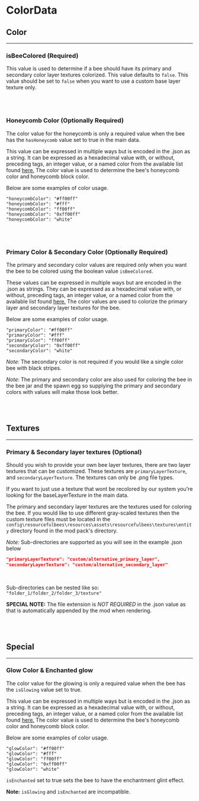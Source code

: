 # **ColorData**

## **Color**
***

### **isBeeColored** (Required)

This value is used to determine if a bee should have its primary and secondary color layer textures colorized. This value defaults to `false`. This value should be set to `false` when you want to use a custom base layer texture only.

<br>
<br>

### **Honeycomb Color** (Optionally Required)

The color value for the honeycomb is only a required value when the bee has the `hasHoneycomb` value set to true in the main data. 

This value can be expressed in multiple ways but is encoded in the .json as a string. It can be expressed as a hexadecimal value with, or without, preceding tags, an integer value, or a named color from the available list found [here.](https://github.com/Resourceful-Bees/ResourcefulBees/wiki/Optional-Colors-Names) The color value is used to determine the bee's honeycomb color and honeycomb block color.

Below are some examples of color usage.

`"honeycombColor": "#ff00ff"` <br>
`"honeycombColor": "#fff"` <br>
`"honeycombColor": "ff00ff"` <br>
`"honeycombColor": "0xff00ff"` <br>
`"honeycombColor": "white"` <br>

<br>
<br>

### **Primary Color & Secondary Color** (Optionally Required)

The primary and secondary color values are required only when you want the bee to be colored using the boolean value `isBeeColored`. 

These values can be expressed in multiple ways but are encoded in the .json as strings. They can be expressed as a hexadecimal value with, or without, preceding tags, an integer value, or a named color from the available list found [here.](https://github.com/Resourceful-Bees/ResourcefulBees/wiki/Optional-Colors-Names) The color values are used to colorize the primary layer and secondary layer textures for the bee. 

Below are some examples of color usage.

`"primaryColor": "#ff00ff"` <br>
`"primaryColor": "#fff"` <br>
`"primaryColor": "ff00ff"` <br>
`"secondaryColor": "0xff00ff"` <br>
`"secondaryColor": "white"` <br>

*Note:* The secondary color is not required if you would like a single color bee with black stripes. 

*Note:* The primary and secondary color are also used for coloring the bee in the bee jar and the spawn egg so supplying the primary and secondary colors with values will make those look better.

<br>
<br>

## Textures
***

### **Primary & Secondary layer textures** (Optional)

Should you wish to provide your own bee layer textures, there are two layer textures that can be customized. These textures are `primaryLayerTexture`, and `secondaryLayerTexture`. The textures can only be .png file types.

If you want to just use a texture that wont be recolored by our system you're looking for the baseLayerTexture in the main data.

The primary and secondary layer textures are the textures used for coloring the bee. If you would like to use different gray-scaled textures then the custom texture files must be located in the `config\resourcefulbees\resources\assets\resourcefulbees\textures\entity` directory found in the mod pack's directory.

*Note:* Sub-directories are supported as you will see in the example .json below

```json
"primaryLayerTexture": "custom/alternative_primary_layer",
"secondaryLayerTexture": "custom/alternative_secondary_layer"
```
<br>

Sub-directories can be nested like so: `"folder_1/folder_2/folder_3/texture"`

**SPECIAL NOTE:** The file extension is *NOT REQUIRED* in the .json value as that is automatically appended by the mod when rendering. 

<br>
<br>

## Special
***

### **Glow Color & Enchanted glow**

The color value for the glowing is only a required value when the bee has the `isGlowing` value set to true. 

This value can be expressed in multiple ways but is encoded in the .json as a string. It can be expressed as a hexadecimal value with, or without, preceding tags, an integer value, or a named color from the available list found [here.](https://github.com/Resourceful-Bees/ResourcefulBees/wiki/Optional-Colors-Names) The color value is used to determine the bee's honeycomb color and honeycomb block color.

Below are some examples of color usage.

`"glowColor": "#ff00ff"` <br>
`"glowColor": "#fff"` <br>
`"glowColor": "ff00ff"` <br>
`"glowColor": "0xff00ff"` <br>
`"glowColor": "white"` <br>

`isEnchanted` set to true sets the bee to have the enchantment glint effect.

**Note:** `isGlowing` and `isEnchanted` are incompatible.

<br>
<br>
<!--stackedit_data:
eyJoaXN0b3J5IjpbNzc1OTYzNjVdfQ==
-->